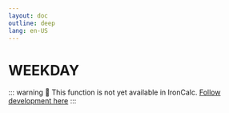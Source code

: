 ```yaml
---
layout: doc
outline: deep
lang: en-US
---
```


# WEEKDAY

::: warning
🚧 This function is not yet available in IronCalc.
[Follow development here](https://github.com/ironcalc/IronCalc/labels/Functions)
:::